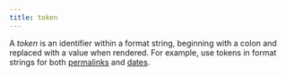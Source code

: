 ```yaml
---
title: token
---
```


A _token_ is an identifier within a format string, beginning with a colon and replaced with a value when rendered. For example, use tokens in format strings for both [permalinks](/docs/concepts/url-management/#permalinks) and [dates](/docs/reference/functions/time/format/#localization).
